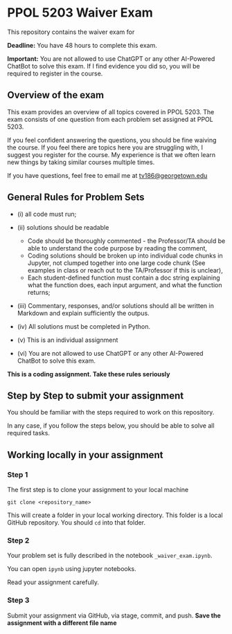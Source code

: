 # PPOL 5203 Waiver Exam

This repository contains the waiver exam for 

**Deadline:** You have 48 hours to complete this exam. 

**Important:** You are not allowed to use ChatGPT or any other AI-Powered ChatBot to solve this exam. If I find evidence you did so, you will be required to register in the course. 

## Overview of the exam

This exam provides an overview of all topics covered in PPOL 5203.  The exam consists of one question from each problem set assigned at PPOL 5203. 

If you feel confident answering the questions, you should be fine waiving the course. If you feel there are topics here you are struggling with, I suggest you register for the course. My experience is that we often learn new things by taking similar courses multiple times. 

If you have questions, feel free to email me at tv186@georgetown.edu

## General Rules for Problem Sets


- (i) all code must run;

- (ii) solutions should be readable

    -   Code should be thoroughly commented - the Professor/TA should be able to understand the code purpose by reading the comment,
    -   Coding solutions should be broken up into individual code chunks in Jupyter, not clumped together into one large code chunk (See examples in class or reach out to the TA/Professor if this is unclear),
    -   Each student-defined function must contain a doc string explaining what the function does, each input argument, and what the function returns;

- (iii) Commentary, responses, and/or solutions should all be written in Markdown and explain sufficiently the outpus.

- (iv) All solutions must be completed in Python.

- (v) This is an individual assignment

- (vi) You are not allowed to use ChatGPT or any other AI-Powered ChatBot to solve this exam. 

**This is a coding assignment. Take these rules seriously**

## Step by Step to submit your assignment

You should be familiar with the steps required to work on this repository. 

In any case, if you follow the steps below, you should be able to solve all required tasks. 

## Working locally in your assignment

### Step 1

The first step is to clone your assignment to your local machine

```
git clone <repository_name>
```

This will create a folder in your local working directory. This folder is a local GitHub repository. You should `cd` into that folder. 

### Step 2

Your problem set is fully described in the notebook `_waiver_exam.ipynb`. 

You can open `ipynb` using jupyter notebooks. 

Read your assignment carefully. 

### Step 3

Submit your assignment via GitHub, via stage, commit, and push. **Save the assignment with a different file name**

